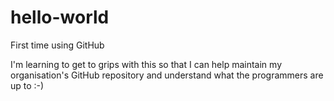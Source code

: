 # hello-world
First time using GitHub

I'm learning to get to grips with this so that I can help maintain my organisation's GitHub repository and understand what the programmers are up to :-)
